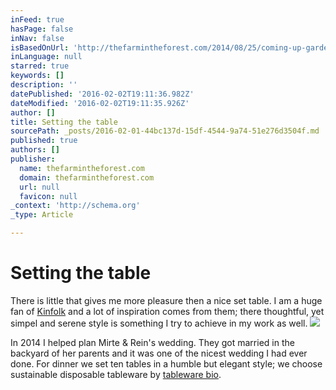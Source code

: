```yaml
---
inFeed: true
hasPage: false
inNav: false
isBasedOnUrl: 'http://thefarmintheforest.com/2014/08/25/coming-up-garden-wedding/#jp-carousel-408'
inLanguage: null
starred: true
keywords: []
description: ''
datePublished: '2016-02-02T19:11:36.982Z'
dateModified: '2016-02-02T19:11:35.926Z'
author: []
title: Setting the table
sourcePath: _posts/2016-02-01-44bc137d-15df-4544-9a74-51e276d3504f.md
published: true
authors: []
publisher:
  name: thefarmintheforest.com
  domain: thefarmintheforest.com
  url: null
  favicon: null
_context: 'http://schema.org'
_type: Article

---
```

# Setting the table

There is little that gives me more pleasure then a nice set table. I am a huge fan of [Kinfolk][0] and a lot of inspiration comes from them; there thoughtful, yet simpel and serene style is something I try to achieve in my work as well. ![](https://thefarmintheforest.files.wordpress.com/2014/08/20140830-mirte-rein-287.jpg?w=1200&h=&crop=1)

In 2014 I helped plan Mirte & Rein's wedding. They got married in the backyard of her parents and it was one of the nicest wedding I had ever done. For dinner we set ten tables in a humble but elegant style; we choose sustainable disposable tableware by [tableware bio][1]. 

[0]: http://www.kinfolk.com/
[1]: http://www.tableware.bio/nl/